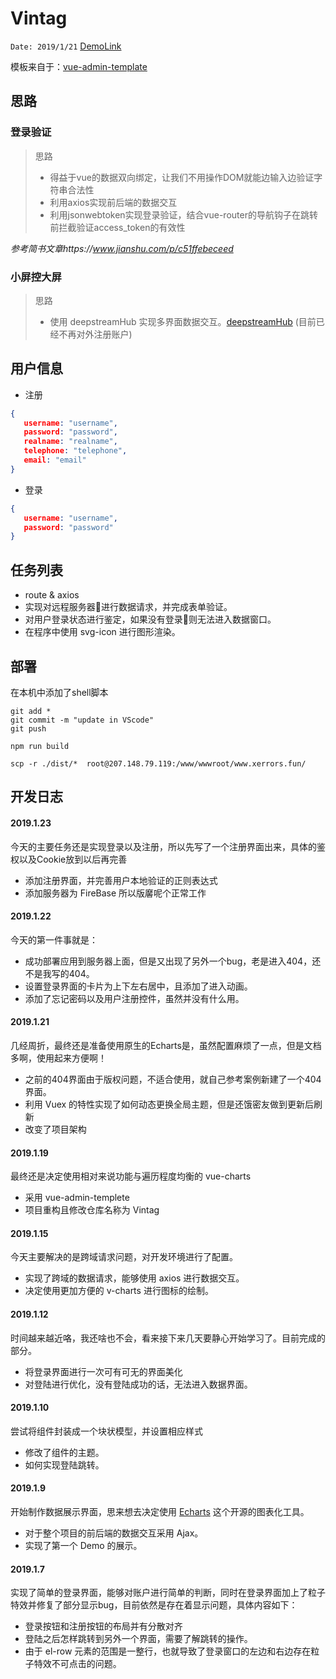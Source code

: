 # Vintag 
`Date: 2019/1/21`
[DemoLink](http://www.xerrors.fun)

模板来自于：[vue-admin-template](https://github.com/PanJiaChen/vue-admin-template/tree/master/src)

## 思路

### 登录验证
> 思路
> - 得益于vue的数据双向绑定，让我们不用操作DOM就能边输入边验证字符串合法性
> - 利用axios实现前后端的数据交互
> - 利用jsonwebtoken实现登录验证，结合vue-router的导航钩子在跳转前拦截验证access_token的有效性

*参考简书文章https://www.jianshu.com/p/c51ffebeceed*

### 小屏控大屏
> 思路
> - 使用 deepstreamHub 实现多界面数据交互。[deepstreamHub](https://deepstreamhub.com/tutorials/getting-started/vuejs/) (目前已经不再对外注册账户)

## 用户信息
- 注册
```json
{
   username: "username",
   password: "password",
   realname: "realname",
   telephone: "telephone",
   email: "email"
}
```
- 登录
```json
{
   username: "username",
   password: "password"
}
```
## 任务列表
- route & axios
- 实现对远程服务器进行数据请求，并完成表单验证。
- 对用户登录状态进行鉴定，如果没有登录则无法进入数据窗口。
- 在程序中使用 svg-icon 进行图形渲染。

## 部署
在本机中添加了shell脚本
```shell
git add *
git commit -m "update in VScode"
git push

npm run build

scp -r ./dist/*  root@207.148.79.119:/www/wwwroot/www.xerrors.fun/
```
## 开发日志
#### 2019.1.23
今天的主要任务还是实现登录以及注册，所以先写了一个注册界面出来，具体的鉴权以及Cookie放到以后再完善
- 添加注册界面，并完善用户本地验证的正则表达式
- 添加服务器为 FireBase 所以版黁呢个正常工作

#### 2019.1.22
今天的第一件事就是：
- 成功部署应用到服务器上面，但是又出现了另外一个bug，老是进入404，还不是我写的404。
- 设置登录界面的卡片为上下左右居中，且添加了进入动画。
- 添加了忘记密码以及用户注册控件，虽然并没有什么用。

#### 2019.1.21
几经周折，最终还是准备使用原生的Echarts是，虽然配置麻烦了一点，但是文档多啊，使用起来方便啊！
- 之前的404界面由于版权问题，不适合使用，就自己参考案例新建了一个404界面。
- 利用 Vuex 的特性实现了如何动态更换全局主题，但是还饿密友做到更新后刷新
- 改变了项目架构

#### 2019.1.19
最终还是决定使用相对来说功能与遍历程度均衡的 vue-charts
- 采用 vue-admin-templete
- 项目重构且修改仓库名称为 Vintag

#### 2019.1.15
今天主要解决的是跨域请求问题，对开发环境进行了配置。
- 实现了跨域的数据请求，能够使用 axios 进行数据交互。
- 决定使用更加方便的 v-charts 进行图标的绘制。 

#### 2019.1.12
时间越来越近咯，我还啥也不会，看来接下来几天要静心开始学习了。目前完成的部分。
- 将登录界面进行一次可有可无的界面美化
- 对登陆进行优化，没有登陆成功的话，无法进入数据界面。

#### 2019.1.10
尝试将组件封装成一个块状模型，并设置相应样式
- 修改了组件的主题。
- 如何实现登陆跳转。

#### 2019.1.9
开始制作数据展示界面，思来想去决定使用 [Echarts](https://echarts.baidu.com/) 这个开源的图表化工具。
- 对于整个项目的前后端的数据交互采用 Ajax。
- 实现了第一个 Demo 的展示。

#### 2019.1.7
实现了简单的登录界面，能够对账户进行简单的判断，同时在登录界面加上了粒子特效并修复了部分显示bug，目前依然是存在着显示问题，具体内容如下：
- 登录按钮和注册按钮的布局并有分散对齐
- 登陆之后怎样跳转到另外一个界面，需要了解跳转的操作。
- 由于 el-row 元素的范围是一整行，也就导致了登录窗口的左边和右边存在粒子特效不可点击的问题。
